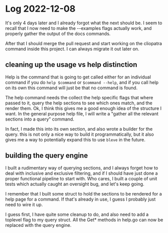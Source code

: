 # Log 2022-12-08

It's only 4 days later and I already forgot what the next should be. 
I seem to recall that I now need to make the --examples flags actually work,
and properly gather the output of the docs commands.

After that I should merge the pull request and start working on the cliopatra command
inside this project. I can always migrate it out later on.

## cleaning up the usage vs help distinction

Help is the command that is going to get called either for an individual command 
if you do `help $command` or `$command --help`, and if you call help on its own
this command will just be that no command is found.

The help command needs the collect the help specific flags that where passed to it,
query the help sections to see which ones match, and the render them. Ok, I think this
gives me a good enough idea of the structure I want. In the general purpose help file, I 
will write a "gather all the relevant sections into a query" command.

In fact, I made this into its own section, and also wrote a builder for the query.
this is not only a nice way to build it programmatically, but it also 
gives me a way to potentially expand this to use `bleve` in the future.

## building the query engine

I built a rudimentary way of querying sections, and I always forget how to deal with inclusive
and exclusive filtering, and if I should have just done a proper functional pipeline 
to start with. Who cares, I built a couple of unit tests which actually caught an oversight
bug, and let's keep going.

I remember that I built some struct to hold the sections to be rendered for a help page
for a command. If that's already in use, I guess I probably just need to wire it up.

I guess first, I have quite some cleanup to do, and also need to add a toplevel flag 
to my query struct. All the Get* methods in help.go can now be replaced with the query engine.
